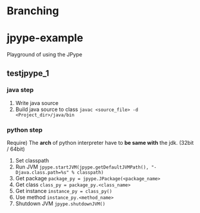 # Branching

# jpype-example
Playground of using the JPype


## testjpype_1

### java step
1. Write java source
2. Build java source to class ```javac <source_file> -d <Project_dir>/java/bin```

### python step
Require) The **arch** of python interpreter have to **be same with** the jdk. (32bit / 64bit)
1. Set classpath
2. Run JVM ```jpype.startJVM(jpype.getDefaultJVMPath(), "-Djava.class.path=%s" % classpath)```
3. Get package ```package_py = jpype.JPackage(<package_name>```
4. Get class ```class_py = package_py.<class_name>```
5. Get instance ```instance_py = class_py()```
6. Use method ```instance_py.<method_name>```
7. Shutdown JVM ```jpype.shutdownJVM()```
